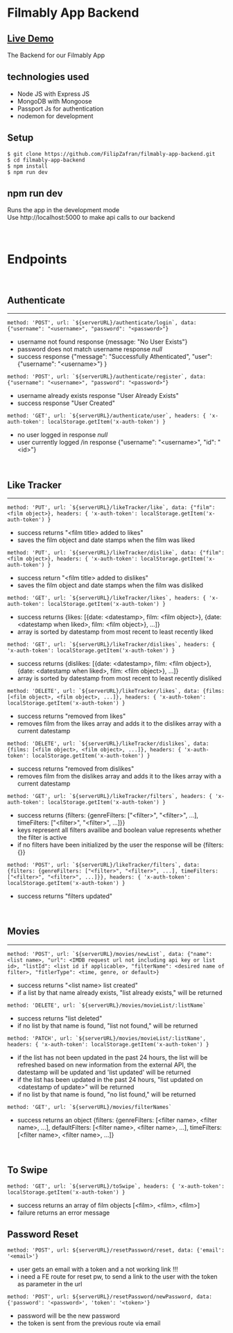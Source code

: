 # Filmably App Backend

## <a href="https://filmably.netlify.app/" target="_blank">Live Demo</a>

The Backend for our Filmably App

## technologies used

- Node JS with Express JS
- MongoDB with Mongoose
- Passport Js for authentication
- nodemon for development

## Setup

```shell
$ git clone https://github.com/FilipZafran/filmably-app-backend.git
$ cd filmably-app-backend
$ npm install
$ npm run dev
```

## npm run dev

Runs the app in the development mode \
Use http://localhost:5000 to make api calls to our backend

<br>

# Endpoints

<br>

## Authenticate

---

```shell
method: 'POST', url: `${serverURL}/authenticate/login`, data: {"username": "<username>", "password": "<password>"}
```

- username not found response {message: "No User Exists"}
- password does not match username response _null_
- success response {"message": "Successfully Athenticated", "user": {"username": "\<username>"} }

```shell
method: 'POST', url: `${serverURL}/authenticate/register`, data: {"username": "<username>", "password": "<password>"}
```

- username already exists response "User Already Exists"
- success response "User Created"

```shell
method: 'GET', url: `${serverURL}/authenticate/user`, headers: { 'x-auth-token': localStorage.getItem('x-auth-token') }
```

- no user logged in response _null_
- user currently logged /in response {"username": "\<username>", "id": "\<id>"}

<br>

## Like Tracker

---

```shell
method: 'PUT', url: `${serverURL}/likeTracker/like`, data: {"film": <film object>}, headers: { 'x-auth-token': localStorage.getItem('x-auth-token') }
```

- success returns "\<film title> added to likes"
- saves the film object and date stamps when the film was liked

```shell
method: 'PUT', url: `${serverURL}/likeTracker/dislike`, data: {"film": <film object>}, headers: { 'x-auth-token': localStorage.getItem('x-auth-token') }
```

- success return "\<film title> added to dislikes"
- saves the film object and date stamps when the film was disliked

```shell
method: 'GET', url: `${serverURL}/likeTracker/likes`, headers: { 'x-auth-token': localStorage.getItem('x-auth-token') }
```

- success returns {likes: [{date: \<datestamp>, film: \<film object>}, {date: \<datestamp when liked>, film: \<film object>}, ...]}
- array is sorted by datestamp from most recent to least recently liked

```shell
method: 'GET', url: `${serverURL}/likeTracker/dislikes`, headers: { 'x-auth-token': localStorage.getItem('x-auth-token') }
```

- success returns {dislikes: [{date: \<datestamp>, film: \<film object>}, {date: \<datestamp when liked>, film: \<film object>}, ...]}
- array is sorted by datestamp from most recent to least recently disliked

```shell
method: 'DELETE', url: `${serverURL}/likeTracker/likes`, data: {films: [<film object>, <film object>, ...]}, headers: { 'x-auth-token': localStorage.getItem('x-auth-token') }
```

- success returns "removed from likes"
- removes film from the likes array and adds it to the dislikes array with a current datestamp

```shell
method: 'DELETE', url: `${serverURL}/likeTracker/dislikes`, data: {films: [<film object>, <film object>, ...]}, headers: { 'x-auth-token': localStorage.getItem('x-auth-token') }
```

- success returns "removed from dislikes"
- removes film from the dislikes array and adds it to the likes array with a current datestamp

```shell
method: 'GET', url: `${serverURL}/likeTracker/filters`, headers: { 'x-auth-token': localStorage.getItem('x-auth-token') }
```

- success returns {filters: {genreFilters: ["\<filter>", "\<filter>", ...], timeFilters: ["\<filter>", "\<filter>", ...]}}
- keys represent all filters availibe and boolean value represents whether the filter is active
- if no filters have been initialized by the user the response will be {filters: {}}

```shell
method: 'POST', url: `${serverURL}/likeTracker/filters`, data: {filters: {genreFilters: ["<filter>", "<filter>", ...], timeFilters: ["<filter>", "<filter>", ...]}}, headers: { 'x-auth-token': localStorage.getItem('x-auth-token') }
```

- success returns "filters updated"

<br>

## Movies

---

```shell
method: 'POST', url: `${serverURL}/movies/newList`, data: {"name": <list name>, "url": <IMDB request url not including api key or list id>, "listId": <list id if applicable>, "filterName": <desired name of filter>, "fitlerType": <time, genre, or default>}
```

- success returns "\<list name> list created"
- if a list by that name already exists, "list already exists," will be returned

```shell
method: 'DELETE', url: `${serverURL}/movies/movieList/:listName`
```

- success returns "list deleted"
- if no list by that name is found, "list not found," will be returned

```shell
method: 'PATCH', url: `${serverURL}/movies/movieList/:listName', headers: { 'x-auth-token': localStorage.getItem('x-auth-token') }
```

- if the list has not been updated in the past 24 hours, the list will be refreshed based on new information from the external API, the datestamp will be updated and 'list updated' will be returned
- if the list has been updated in the past 24 hours, "list updated on \<datestamp of update>" will be returned
- if no list by that name is found, "no list found," will be returned

```shell
method: 'GET', url: `${serverURL}/movies/filterNames`
```

- success returns an object {filters: {genreFilters: [\<filter name>, \<filter name>, ...], defaultFilters: [\<filter name>, \<filter name>, ...], timeFilters: [\<filter name>, \<filter name>, ...]}

<br>

## To Swipe

```shell
method: 'GET', url: `${serverURL}/toSwipe`, headers: { 'x-auth-token': localStorage.getItem('x-auth-token') }
```

- success returns an array of film objects [\<film>, \<film>, \<film>]
- failure returns an error message

## Password Reset

```shell
method: 'POST', url: ${serverURL}/resetPassword/reset, data: {'email': '<email>'}
```

- user gets an email with a token and a not working link !!!
- i need a FE route for reset pw, to send a link to the user with the token as parameter in the url

```shell
method: 'POST', url: ${serverURL}/resetPassword/newPassword, data: {'password': '<password>', 'token': '<token>'}
```

- password will be the new password
- the token is sent from the previous route via email
